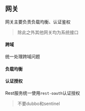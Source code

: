 ## 网关

网关主要负责负载均衡、认证鉴权

> 除此之外其他网关均为系统接口

#### 跨域

统一处理跨域问题

#### 负载均衡

#### 认证授权

Rest服务统一使用`rest-oauth`认证授权

> 不要dubbo和sentinel